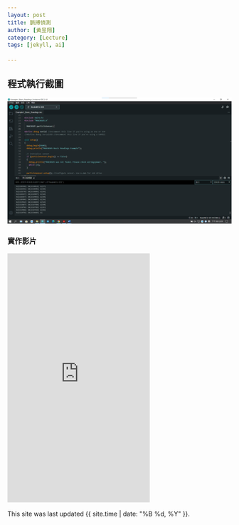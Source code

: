 ```yaml
---
layout: post
title: 脈搏偵測
author: [黃昱翔]
category: [Lecture]
tags: [jekyll, ai]

---
```

## 程式執行截圖
![](https://github.com/sean207cc/MCU-course/blob/fd8de459da456e68d11cd347dacd43ef653d5ca8/images/pulse.png?raw=true)


### 實作影片
<iframe width="320" height="560" src="https://www.youtube.com/embed/aCTJDaVOH-c" title="pulse" frameborder="0" allow="accelerometer; autoplay; clipboard-write; encrypted-media; gyroscope; picture-in-picture; web-share" allowfullscreen></iframe>

This site was last updated {{ site.time | date: "%B %d, %Y" }}.
